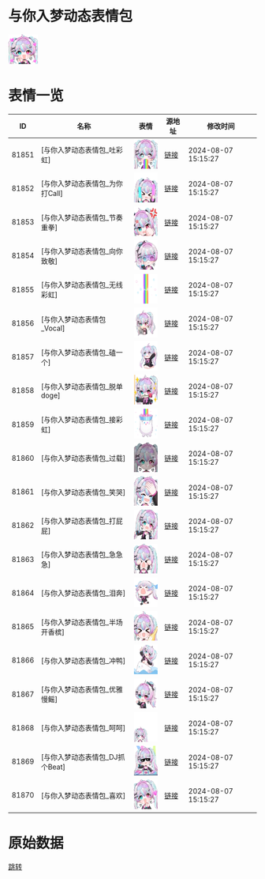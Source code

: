 # 与你入梦动态表情包

<img src="./cover.png" height="60" alt="cover" />

# 表情一览

|ID|名称|表情|源地址|修改时间|
|----|----|----|----|----|
|81851|[与你入梦动态表情包_吐彩虹]|<img src="./pic/081851_%5B与你入梦动态表情包_吐彩虹%5D.gif" height="60" alt="吐彩虹"/>|[链接](https://i0.hdslb.com/bfs/emote/a0070ed605c7a77e614c7b8b7a69eeb28b6cce93.gif)|2024-08-07 15:15:27|
|81852|[与你入梦动态表情包_为你打Call]|<img src="./pic/081852_%5B与你入梦动态表情包_为你打Call%5D.gif" height="60" alt="为你打Call"/>|[链接](https://i0.hdslb.com/bfs/emote/ff94d18079f0e5b2aa9796fef4d2f85afd80cf7d.gif)|2024-08-07 15:15:27|
|81853|[与你入梦动态表情包_节奏重拳]|<img src="./pic/081853_%5B与你入梦动态表情包_节奏重拳%5D.gif" height="60" alt="节奏重拳"/>|[链接](https://i0.hdslb.com/bfs/emote/d1f2d3f7ccc64cdfbadd554dd65d8134b7b4e727.gif)|2024-08-07 15:15:27|
|81854|[与你入梦动态表情包_向你致敬]|<img src="./pic/081854_%5B与你入梦动态表情包_向你致敬%5D.gif" height="60" alt="向你致敬"/>|[链接](https://i0.hdslb.com/bfs/emote/b1bcb364c45814d46176087d01058543b0071788.gif)|2024-08-07 15:15:27|
|81855|[与你入梦动态表情包_无线彩虹]|<img src="./pic/081855_%5B与你入梦动态表情包_无线彩虹%5D.gif" height="60" alt="无线彩虹"/>|[链接](https://i0.hdslb.com/bfs/emote/63ea40da06db15e2876a8ee010507fa8ba1afbf4.gif)|2024-08-07 15:15:27|
|81856|[与你入梦动态表情包_Vocal]|<img src="./pic/081856_%5B与你入梦动态表情包_Vocal%5D.gif" height="60" alt="Vocal"/>|[链接](https://i0.hdslb.com/bfs/emote/1243133c29cff50613a3283b46fb23e9b9a0e028.gif)|2024-08-07 15:15:27|
|81857|[与你入梦动态表情包_磕一个]|<img src="./pic/081857_%5B与你入梦动态表情包_磕一个%5D.gif" height="60" alt="磕一个"/>|[链接](https://i0.hdslb.com/bfs/emote/117aa165e760230c5beb1ab788b377e59f5a9838.gif)|2024-08-07 15:15:27|
|81858|[与你入梦动态表情包_脱单doge]|<img src="./pic/081858_%5B与你入梦动态表情包_脱单doge%5D.gif" height="60" alt="脱单doge"/>|[链接](https://i0.hdslb.com/bfs/emote/a151d0f6dba83ed0c3b5e68d49a19c95d97be46b.gif)|2024-08-07 15:15:27|
|81859|[与你入梦动态表情包_接彩虹]|<img src="./pic/081859_%5B与你入梦动态表情包_接彩虹%5D.gif" height="60" alt="接彩虹"/>|[链接](https://i0.hdslb.com/bfs/emote/a6721ca9a185f9403cbf695dba900912ca4004e6.gif)|2024-08-07 15:15:27|
|81860|[与你入梦动态表情包_过载]|<img src="./pic/081860_%5B与你入梦动态表情包_过载%5D.gif" height="60" alt="过载"/>|[链接](https://i0.hdslb.com/bfs/emote/16a5510f9dbd547ddc43cdcebd335764e423a714.gif)|2024-08-07 15:15:27|
|81861|[与你入梦动态表情包_笑哭]|<img src="./pic/081861_%5B与你入梦动态表情包_笑哭%5D.gif" height="60" alt="笑哭"/>|[链接](https://i0.hdslb.com/bfs/emote/1c40be9e118313b6692759f2e54b8ef9b8bec11f.gif)|2024-08-07 15:15:27|
|81862|[与你入梦动态表情包_打屁屁]|<img src="./pic/081862_%5B与你入梦动态表情包_打屁屁%5D.gif" height="60" alt="打屁屁"/>|[链接](https://i0.hdslb.com/bfs/emote/d0e5401cd0d67daf9694f218f25e68a834546735.gif)|2024-08-07 15:15:27|
|81863|[与你入梦动态表情包_急急急]|<img src="./pic/081863_%5B与你入梦动态表情包_急急急%5D.gif" height="60" alt="急急急"/>|[链接](https://i0.hdslb.com/bfs/emote/00ca4d5fae0157001b47bf1cbc1abf92b66b8fb9.gif)|2024-08-07 15:15:27|
|81864|[与你入梦动态表情包_泪奔]|<img src="./pic/081864_%5B与你入梦动态表情包_泪奔%5D.gif" height="60" alt="泪奔"/>|[链接](https://i0.hdslb.com/bfs/emote/43f7e861302396509f91bca2c874191d3fecd49d.gif)|2024-08-07 15:15:27|
|81865|[与你入梦动态表情包_半场开香槟]|<img src="./pic/081865_%5B与你入梦动态表情包_半场开香槟%5D.gif" height="60" alt="半场开香槟"/>|[链接](https://i0.hdslb.com/bfs/emote/e45434501ec86da2eb3c51cc97c01fe974ebdec9.gif)|2024-08-07 15:15:27|
|81866|[与你入梦动态表情包_冲鸭]|<img src="./pic/081866_%5B与你入梦动态表情包_冲鸭%5D.gif" height="60" alt="冲鸭"/>|[链接](https://i0.hdslb.com/bfs/emote/618e9c785892bfbc08e4e0f68a487790952d9d89.gif)|2024-08-07 15:15:27|
|81867|[与你入梦动态表情包_优雅慢鳐]|<img src="./pic/081867_%5B与你入梦动态表情包_优雅慢鳐%5D.gif" height="60" alt="优雅慢鳐"/>|[链接](https://i0.hdslb.com/bfs/emote/91d7fe0221bcf8eb4f45996a4a2fe221137bdb51.gif)|2024-08-07 15:15:27|
|81868|[与你入梦动态表情包_呵呵]|<img src="./pic/081868_%5B与你入梦动态表情包_呵呵%5D.gif" height="60" alt="呵呵"/>|[链接](https://i0.hdslb.com/bfs/emote/a2e86b5de1221bafd59c2c836fb635a78efdb01f.gif)|2024-08-07 15:15:27|
|81869|[与你入梦动态表情包_DJ抓个Beat]|<img src="./pic/081869_%5B与你入梦动态表情包_DJ抓个Beat%5D.gif" height="60" alt="DJ抓个Beat"/>|[链接](https://i0.hdslb.com/bfs/emote/e8f7204528d3f941d137c08af2f04c6f660ed39c.gif)|2024-08-07 15:15:27|
|81870|[与你入梦动态表情包_喜欢]|<img src="./pic/081870_%5B与你入梦动态表情包_喜欢%5D.gif" height="60" alt="喜欢"/>|[链接](https://i0.hdslb.com/bfs/emote/0124167e178df4792601902bb9ea0ea502168bc0.gif)|2024-08-07 15:15:27|

# 原始数据

[跳转](./raw.json)

